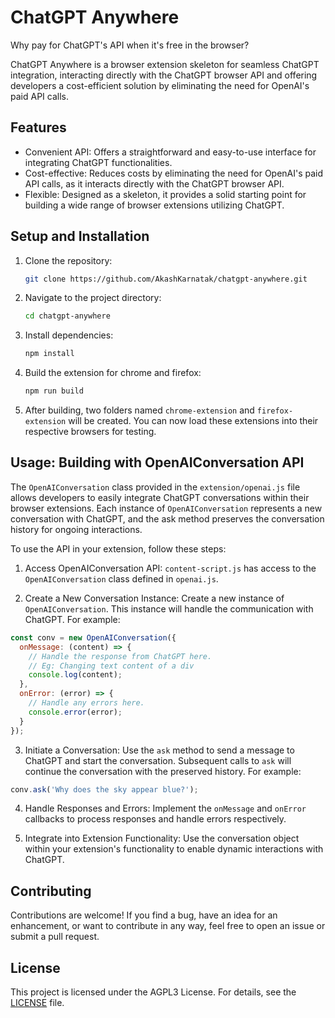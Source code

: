 # ChatGPT Anywhere

Why pay for ChatGPT's API when it's free in the browser?

ChatGPT Anywhere is a browser extension skeleton for seamless ChatGPT integration, interacting directly with
the ChatGPT browser API and offering developers a cost-efficient solution by eliminating the need for OpenAI's
paid API calls.

## Features
* Convenient API: Offers a straightforward and easy-to-use interface for integrating ChatGPT functionalities.
* Cost-effective: Reduces costs by eliminating the need for OpenAI's paid API calls, as it interacts directly with the ChatGPT browser API.
* Flexible: Designed as a skeleton, it provides a solid starting point for building a wide range of browser extensions utilizing ChatGPT.

## Setup and Installation

1. Clone the repository:

   ```bash
   git clone https://github.com/AkashKarnatak/chatgpt-anywhere.git
   ```

2. Navigate to the project directory:

   ```bash
   cd chatgpt-anywhere
   ```

3. Install dependencies:

   ```bash
   npm install
   ```

4. Build the extension for chrome and firefox:

   ```bash
   npm run build
   ```

5. After building, two folders named `chrome-extension` and `firefox-extension` will
be created. You can now load these extensions into their respective browsers
for testing.

## Usage: Building with OpenAIConversation API
The `OpenAIConversation` class provided in the `extension/openai.js` file allows
developers to easily integrate ChatGPT conversations within their browser
extensions. Each instance of `OpenAIConversation` represents a new conversation
with ChatGPT, and the ask method preserves the conversation history for ongoing
interactions.

To use the API in your extension, follow these steps:

1. Access OpenAIConversation API:
`content-script.js` has access to the `OpenAIConversation` class defined in
`openai.js`.

2. Create a New Conversation Instance:
Create a new instance of `OpenAIConversation`. This instance will handle the
communication with ChatGPT. For example:

```js
const conv = new OpenAIConversation({
  onMessage: (content) => {
    // Handle the response from ChatGPT here.
    // Eg: Changing text content of a div
    console.log(content);
  },
  onError: (error) => {
    // Handle any errors here.
    console.error(error);
  }
});
```

3. Initiate a Conversation:
Use the `ask` method to send a message to ChatGPT and start the conversation.
Subsequent calls to `ask` will continue the conversation with the preserved history.
For example:

```js
conv.ask('Why does the sky appear blue?');
```

4. Handle Responses and Errors:
Implement the `onMessage` and `onError` callbacks to process responses and
handle errors respectively.

5. Integrate into Extension Functionality:
Use the conversation object within your extension's functionality to enable
dynamic interactions with ChatGPT.

## Contributing

Contributions are welcome! If you find a bug, have an idea for an enhancement, or want to contribute in any way, feel free to open an issue or submit a pull request.

## License

This project is licensed under the AGPL3 License. For details, see the [LICENSE](LICENSE) file.
